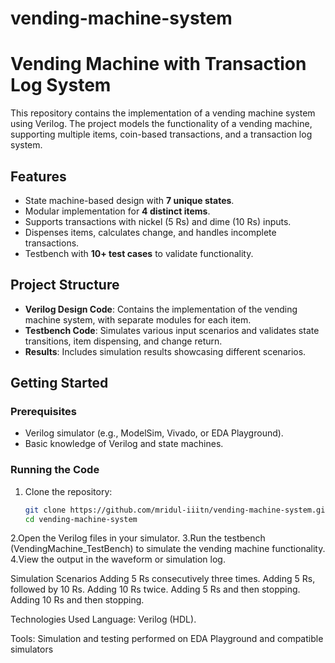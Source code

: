 # vending-machine-system
# Vending Machine with Transaction Log System  

This repository contains the implementation of a vending machine system using Verilog. The project models the functionality of a vending machine, supporting multiple items, coin-based transactions, and a transaction log system.  

## Features  
- State machine-based design with **7 unique states**.  
- Modular implementation for **4 distinct items**.  
- Supports transactions with nickel (5 Rs) and dime (10 Rs) inputs.  
- Dispenses items, calculates change, and handles incomplete transactions.  
- Testbench with **10+ test cases** to validate functionality.  

## Project Structure  
- **Verilog Design Code**: Contains the implementation of the vending machine system, with separate modules for each item.  
- **Testbench Code**: Simulates various input scenarios and validates state transitions, item dispensing, and change return.  
- **Results**: Includes simulation results showcasing different scenarios.  

## Getting Started  

### Prerequisites  
- Verilog simulator (e.g., ModelSim, Vivado, or EDA Playground).  
- Basic knowledge of Verilog and state machines.  

### Running the Code  
1. Clone the repository:  
   ```bash
   git clone https://github.com/mridul-iiitn/vending-machine-system.git
   cd vending-machine-system
2.Open the Verilog files in your simulator.
3.Run the testbench (VendingMachine_TestBench) to simulate the vending machine functionality.
4.View the output in the waveform or simulation log.

Simulation Scenarios
Adding 5 Rs consecutively three times.
Adding 5 Rs, followed by 10 Rs.
Adding 10 Rs twice.
Adding 5 Rs and then stopping.
Adding 10 Rs and then stopping.

Technologies Used
Language: Verilog (HDL).

Tools: Simulation and testing performed on EDA Playground and compatible simulators
